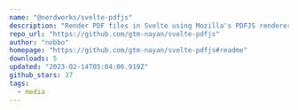 ```yaml
---
name: "@nerdworks/svelte-pdfjs"
description: "Render PDF files in Svelte using Mozilla's PDFJS renderer."
repo_url: "https://github.com/gtm-nayan/svelte-pdfjs"
author: "nobbo"
homepage: "https://github.com/gtm-nayan/svelte-pdfjs#readme"
downloads: 5
updated: "2023-02-14T05:04:06.919Z"
github_stars: 37
tags: 
  - media
---
```


